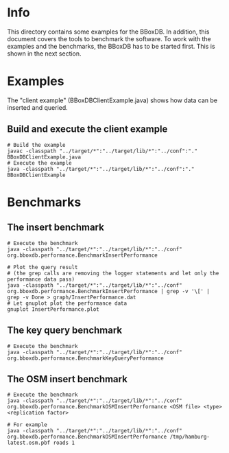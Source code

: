 # Info
This directory contains some examples for the BBoxDB. In addition, this document covers the tools to benchmark the software. To work with the examples and the benchmarks, the BBoxDB has to be started first. This is shown in the next section.

# Examples
The "client example" (BBoxDBClientExample.java) shows how data can be inserted and queried.

## Build and execute the client example

	# Build the example
	javac -classpath "../target/*":"../target/lib/*":"../conf":"." BBoxDBClientExample.java
	# Execute the example
	java -classpath "../target/*":"../target/lib/*":"../conf":"." BBoxDBClientExample
	
# Benchmarks

## The insert benchmark
	
	# Execute the benchmark
	java -classpath "../target/*":"../target/lib/*":"../conf" org.bboxdb.performance.BenchmarkInsertPerformance

	# Plot the query result
	# (the grep calls are removing the logger statements and let only the performance data pass)
	java -classpath "../target/*":"../target/lib/*":"../conf" org.bboxdb.performance.BenchmarkInsertPerformance | grep -v '\[' | grep -v Done > graph/InsertPerformance.dat
	# Let gnuplot plot the performance data
	gnuplot InsertPerformance.plot 
	
## The key query benchmark

	# Execute the benchmark
	java -classpath "../target/*":"../target/lib/*":"../conf" org.bboxdb.performance.BenchmarkKeyQueryPerformance

## The OSM insert benchmark

	# Execute the benchmark
	java -classpath "../target/*":"../target/lib/*":"../conf" org.bboxdb.performance.BenchmarkOSMInsertPerformance <OSM file> <type> <replication factor>
	
	# For example
	java -classpath "../target/*":"../target/lib/*":"../conf" org.bboxdb.performance.BenchmarkOSMInsertPerformance /tmp/hamburg-latest.osm.pbf roads 1
	